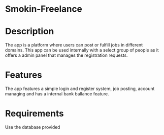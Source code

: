 # Smokin-Freelance

# Description
  The app is a platform where users can post or fulfill jobs in different domains.
  This app can be used internally with a select group of people as it offers a admin panel that manages the registration requests.
# Features
  The app features a simple login and register system, job posting, account managing and has a internal bank ballance feature.

# Requirements
  Use the database provided

